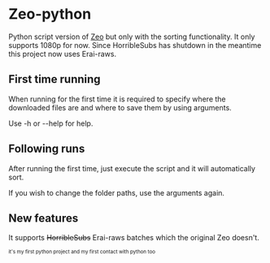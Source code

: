 # Zeo-python

Python script version of [Zeo](https://github.com/xadden/zeo) but only with the sorting functionality. It only supports 1080p for now.
Since HorribleSubs has shutdown in the meantime this project now uses Erai-raws.

## First time running
When running for the first time it is required to specify where the downloaded files are and where to save them by using arguments.

Use -h or --help for help.

## Following runs
After running the first time, just execute the script and it will automatically sort.

If you wish to change the folder paths, use the arguments again.

## New features
It supports ~~HorribleSubs~~ Erai-raws batches which the original Zeo doesn't.

<sub><sub>it's my first python project and my first contact with python too<sub><sub>

